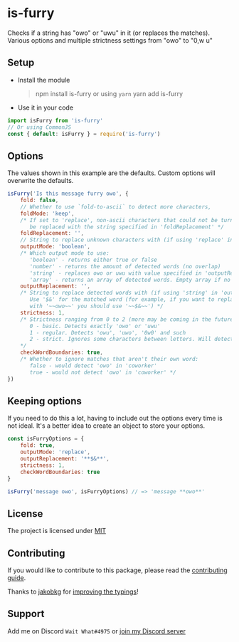 # is-furry
Checks if a string has "owo" or "uwu" in it (or replaces the matches). Various options and multiple strictness settings from "owo" to "0,w u"

## Setup
- Install the module
    > npm install is-furry
    or using `yarn`
    > yarn add is-furry
- Use it in your code
```js
import isFurry from 'is-furry'
// Or using CommonJS
const { default: isFurry } = require('is-furry')
```

## Options
The values shown in this example are the defaults. Custom options will overwrite the defaults.
```js
isFurry('Is this message furry owo', {
    fold: false,
    // Whether to use `fold-to-ascii` to detect more characters,
    foldMode: 'keep',
    /* If set to 'replace', non-ascii characters that could not be turned into ascii will 
       be replaced with the string specified in 'foldReplacement' */
    foldReplacement: '',
    // String to replace unknown characters with (if using 'replace' in 'foldMode')
    outputMode: 'boolean',
    /* Which output mode to use:
       'boolean' - returns either true or false
       'number' - returns the amount of detected words (no overlap)
       'string' - replaces owo or uwu with value specified in 'outputReplacement'. 
       'array' - returns an array of detected words. Empty array if no words are found */
    outputReplacement: '',
    /* String to replace detected words with (if using 'string' in 'outputMode').
       Use '$&' for the matched word (for example, if you want to replace 'owo' 
       with '~~owo~~' you should use '~~$&~~') */
    strictness: 1, 
    /* Strictness ranging from 0 to 2 (more may be coming in the future):
       0 - basic. Detects exactly 'owo' or 'uwu'
       1 - regular. Detects 'owu', 'uwo', '0w0' and such
       2 - strict. Ignores some characters between letters. Will detect '0,,**w**uuuu'
    */
    checkWordBoundaries: true,
    /* Whether to ignore matches that aren't their own word:
       false - would detect 'owo' in 'coworker'
       true - would not detect 'owo' in 'coworker' */
})
```

## Keeping options
If you need to do this a lot, having to include out the options every time is not ideal. It's a better idea to create an object to store your options.
```js
const isFurryOptions = {
    fold: true,
    outputMode: 'replace',
    outputReplacement: '**$&**',
    strictness: 1,
    checkWordBoundaries: true
}

isFurry('message owo', isFurryOptions) // => 'message **owo**'
```

## License
The project is licensed under [MIT](https://gitlab.com/Wait_What_/is-furry/-/blob/master/LICENSE.md)

## Contributing
If you would like to contribute to this package, please read the [contributing guide](https://gitlab.com/Wait_What_/is-furry/-/blob/master/CONTRIBUTING.md).

Thanks to [jakobkg](https://gitlab.com/jakobkg) for [improving the typings](https://gitlab.com/Wait_What_/is-furry/-/merge_requests/1)!

## Support
Add me on Discord `Wait What#4975` or [join my Discord server](https://discord.gg/N8Fqcuk)
